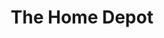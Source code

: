 ---
title: "The Home Depot"
url: /shreveport/the-home-depot-east-bert-kouns-industrial-loop/
shop: doityourself
---